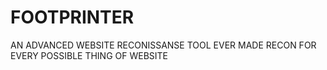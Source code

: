 # FOOTPRINTER
AN ADVANCED WEBSITE RECONISSANSE TOOL EVER MADE RECON FOR EVERY POSSIBLE THING OF WEBSITE

